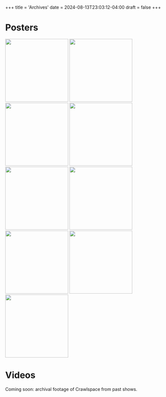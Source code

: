 +++
title = 'Archives'
date = 2024-08-13T23:03:12-04:00
draft = false
+++
<!-- markdownlint-disable MD025 MD033 MD045 -->

# Posters

[<img src="/images/posters/2024-10-12.jpg" width=200 />](/images/posters/2024-10-12.jpg)
[<img src="/images/posters/2024-10-04.jpg" width=200 />](/images/posters/2024-10-04.jpg)
[<img src="/images/posters/2024-07-20.jpg" width=200 />](/images/posters/2024-07-20.jpg)
[<img src="/images/posters/2024-05-25.jpg" width=200 />](/images/posters/2024-05-25.jpg)
[<img src="/images/posters/2024-03-22.jpg" width=200 />](/images/posters/2024-03-22.jpg)
[<img src="/images/posters/2024-02-16.jpg" width=200 />](/images/posters/2024-02-16.jpg)
[<img src="/images/posters/2024-01-05.jpg" width=200 />](/images/posters/2024-01-05.jpg)
[<img src="/images/posters/2023-10-20.jpg" width=200 />](/images/posters/2023-10-20.jpg)
[<img src="/images/posters/2023-09-22.jpg" width=200 />](/images/posters/2023-09-22.jpg)

# Videos

Coming soon: archival footage of Crawlspace from past shows.
